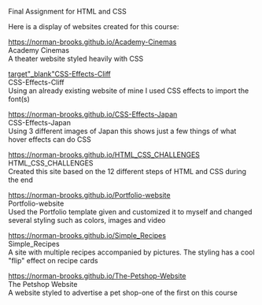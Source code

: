 
<!DOCTYPE html>
<html>


Final Assignment for HTML and CSS

Here is a display of websites created for this course:
  
  https://norman-brooks.github.io/Academy-Cinemas
  <br>Academy Cinemas<br>
  A theater website styled heavily with CSS

 <a href="https://norman-brooks.github.io/CSS-Effects-Cliff"> target"_blank"CSS-Effects-Cliff</a>
  <br>CSS-Effects-Cliff<br>
  Using an already existing website of mine I used CSS effects to import the font(s)
  
 https://norman-brooks.github.io/CSS-Effects-Japan
  <br>CSS-Effects-Japan<br>
  Using 3 different images of Japan this shows just a few things of what hover effects can do
  CSS
  
 https://norman-brooks.github.io/HTML_CSS_CHALLENGES
  <br>HTML_CSS_CHALLENGES<br>
  Created this site based on the 12 different steps of HTML and CSS during the end
  
  https://norman-brooks.github.io/Portfolio-website
  <br>Portfolio-website<br>
  Used the Portfolio template given and customized it to myself and changed several styling such as colors, images and video
  
  https://norman-brooks.github.io/Simple_Recipes
  <br>Simple_Recipes<br>
  A site with multiple recipes accompanied by pictures. The styling has a cool "flip" effect on recipe cards
  
  https://norman-brooks.github.io/The-Petshop-Website
  <br>The Petshop Website<br>
  A website styled to advertise a pet shop-one of the first on this course

